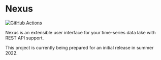 # Nexus

[![GitHub Actions](https://github.com/malstroem-labs/nexus/actions/workflows/build-and-publish.yml/badge.svg?branch=master)](https://github.com/malstroem-labs/nexus/actions)

Nexus is an extensible user interface for your time-series data lake with REST API support. 

This project is currently being prepared for an initial release in summer 2022.
